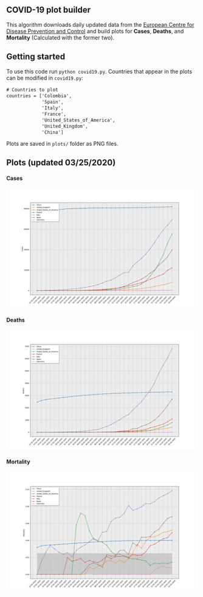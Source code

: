## COVID-19 plot builder

This algorithm downloads daily updated data from the [European Centre for Disease Prevention and Control](https://www.ecdc.europa.eu/en) and build plots for **Cases**, **Deaths**, and **Mortality** (Calculated with the former two).

## Getting started

To use this code run `python covid19.py`. Countries that appear in the plots can be modified in `covid19.py`:

```
# Countries to plot
countries = ['Colombia',
             'Spain',
             'Italy',
             'France',
             'United_States_of_America',
             'United_Kingdom',
             'China']
```

Plots are saved in `plots/` folder as PNG files.

## Plots (updated 03/25/2020)

#### Cases

![Cases plot](covid19_Cases.png)

#### Deaths

![Deaths plot](covid19_Deaths.png)

#### Mortality

![Mortality plot](covid19_Mortality.png)
